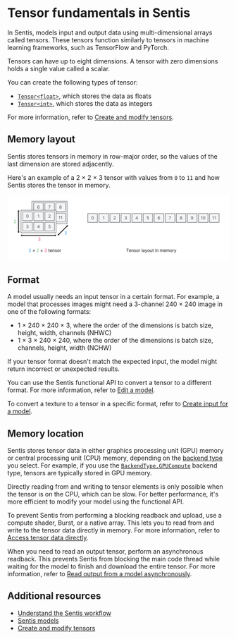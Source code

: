 # Tensor fundamentals in Sentis

In Sentis, models input and output data using multi-dimensional arrays called tensors. These tensors function similarly to tensors in machine learning frameworks, such as TensorFlow and PyTorch.

Tensors can have up to eight dimensions. A tensor with zero dimensions holds a single value called a scalar.

You can create the following types of tensor:

- [`Tensor<float>`](xref:Unity.InferenceEngine.Tensor`1), which stores the data as floats
- [`Tensor<int>`](xref:Unity.InferenceEngine.Tensor`1), which stores the data as integers

For more information, refer to [Create and modify tensors](do-basic-tensor-operations.md).

## Memory layout

Sentis stores tensors in memory in row-major order, so the values of the last dimension are stored adjacently.

Here's an example of a 2 × 2 × 3 tensor with values from `0` to `11` and how Sentis stores the tensor in memory.

![An example of a 2 × 2 × 3 tensor with the values 0 to 11](images/tensor-memory-layout.svg)

## Format

A model usually needs an input tensor in a certain format. For example, a model that processes images might need a 3-channel 240 × 240 image in one of the following formats:

- 1 × 240 × 240 × 3, where the order of the dimensions is batch size, height, width, channels (NHWC)
- 1 × 3 × 240 × 240, where the order of the dimensions is batch size, channels, height, width (NCHW)

If your tensor format doesn't match the expected input, the model might return incorrect or unexpected results.

You can use the Sentis functional API to convert a tensor to a different format. For more information, refer to [Edit a model](edit-a-model.md).

To convert a texture to a tensor in a specific format, refer to [Create input for a model](create-an-input-tensor.md).

## Memory location

Sentis stores tensor data in either graphics processing unit (GPU) memory or central processing unit (CPU) memory, depending on the [backend type](create-an-engine.md#backend-types) you select. For example, if you use the [`BackendType.GPUCompute`](xref:Unity.InferenceEngine.BackendType.GPUCompute) backend type, tensors are typically stored in GPU memory.

Directly reading from and writing to tensor elements is only possible when the tensor is on the CPU, which can be slow. For better performance, it's more efficient to modify your model using the functional API.

To prevent Sentis from performing a blocking readback and upload, use a compute shader, Burst, or a native array. This lets you to read from and write to the tensor data directly in memory. For more information, refer to [Access tensor data directly](access-tensor-data-directly.md).

When you need to read an output tensor, perform an asynchronous readback. This prevents Sentis from blocking the main code thread while waiting for the model to finish and download the entire tensor. For more information, refer to [Read output from a model asynchronously](read-output-async.md).

## Additional resources

- [Understand the Sentis workflow](understand-sentis-workflow.md)
- [Sentis models](models-concept.md)
- [Create and modify tensors](do-basic-tensor-operations.md)
